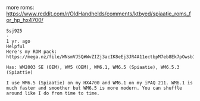 more roms: https://www.reddit.com/r/OldHandhelds/comments/ktbyed/spiaatie_roms_for_hp_hx4700/
```
Ssj925
·
1 yr. ago
Helpful
Here's my ROM pack: https://mega.nz/file/WNsmVJ5Q#WvZIZj3acIK8eEj3JR4A11ectbpM7eb8Ek7pOwsb1T0

Has: WM2003 SE (OEM), WM5 (OEM), WM6.1, WM6.5 (Spiaatie), WM6.5.3 (Spiattie)

I use WM6.5 (Spiaatie) on my HX4700 and WM6.1 on my iPAQ 211. WM6.1 is much faster and smoother but WM6.5 is more modern. You can shuffle around like I do from time to time.
```